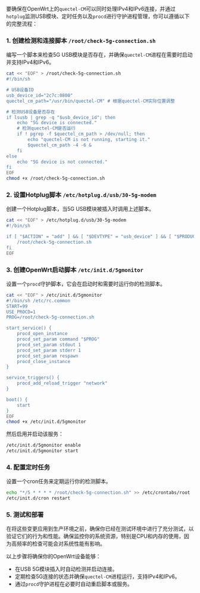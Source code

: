 要确保在OpenWrt上的`quectel-CM`可以同时处理IPv4和IPv6连接，并通过`hotplug`监测USB模块、定时任务以及`procd`进行守护进程管理，你可以遵循以下的完整流程：

### 1. 创建检测和连接脚本 `/root/check-5g-connection.sh`

编写一个脚本来检查5G USB模块是否存在，并确保`quectel-CM`进程在需要时启动并支持IPv4和IPv6。

```sh
cat << "EOF" > /root/check-5g-connection.sh
#!/bin/sh

# USB设备ID
usb_device_id="2c7c:0800"
quectel_cm_path="/usr/bin/quectel-CM" # 根据quectel-CM实际位置调整

# 检测USB设备是否存在
if lsusb | grep -q "$usb_device_id"; then
    echo "5G device is connected."
    # 检测quectel-CM是否运行
    if ! pgrep -f $quectel_cm_path > /dev/null; then
        echo "quectel-CM is not running, starting it."
        $quectel_cm_path -4 -6 &
    fi
else
    echo "5G device is not connected."
fi
EOF
chmod +x /root/check-5g-connection.sh
```

### 2. 设置Hotplug脚本 `/etc/hotplug.d/usb/30-5g-modem`

创建一个Hotplug脚本，当5G USB模块被插入时调用上述脚本。

```sh
cat << "EOF" > /etc/hotplug.d/usb/30-5g-modem
#!/bin/sh

if [ "$ACTION" = "add" ] && [ "$DEVTYPE" = "usb_device" ] && [ "$PRODUCT" = "2c7c/800" ]; then
    /root/check-5g-connection.sh
fi
EOF
```

### 3. 创建OpenWrt启动脚本 `/etc/init.d/5gmonitor`

设置一个`procd`守护脚本，它会在启动时和需要时运行你的检测脚本。

```sh
cat << "EOF" > /etc/init.d/5gmonitor
#!/bin/sh /etc/rc.common
START=99
USE_PROCD=1
PROG=/root/check-5g-connection.sh

start_service() {
    procd_open_instance
    procd_set_param command "$PROG"
    procd_set_param stdout 1
    procd_set_param stderr 1
    procd_set_param respawn
    procd_close_instance
}

service_triggers() {
    procd_add_reload_trigger "network"
}

boot() {
    start
}
EOF
chmod +x /etc/init.d/5gmonitor
```

然后启用并启动该服务：

```sh
/etc/init.d/5gmonitor enable
/etc/init.d/5gmonitor start
```

### 4. 配置定时任务

设置一个cron任务来定期运行你的检测脚本。

```sh
echo "*/5 * * * * /root/check-5g-connection.sh" >> /etc/crontabs/root
/etc/init.d/cron restart
```

### 5. 测试和部署

在将这些变更应用到生产环境之前，确保你已经在测试环境中进行了充分测试，以验证它们的行为和性能。确保监控你的系统资源，特别是CPU和内存的使用，因为高频率的检查可能会对系统性能有影响。

以上步骤将确保你的OpenWrt设备能够：

- 在USB 5G模块插入时自动检测并启动连接。
- 定期检查5G连接的状态并确保`quectel-CM`进程运行，支持IPv4和IPv6。
- 通过`procd`守护进程在必要时自动重启脚本或服务。
